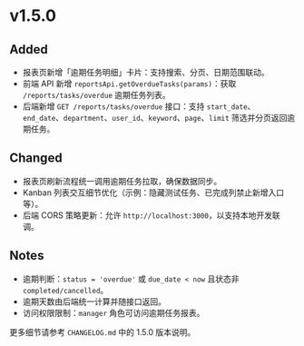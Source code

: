 # v1.5.0

## Added
- 报表页新增「逾期任务明细」卡片：支持搜索、分页、日期范围联动。
- 前端 API 新增 `reportsApi.getOverdueTasks(params)`：获取 `/reports/tasks/overdue` 逾期任务列表。
- 后端新增 `GET /reports/tasks/overdue` 接口：支持 `start_date`、`end_date`、`department`、`user_id`、`keyword`、`page`、`limit` 筛选并分页返回逾期任务。

## Changed
- 报表页刷新流程统一调用逾期任务拉取，确保数据同步。
- Kanban 列表交互细节优化（示例：隐藏测试任务、已完成列禁止新增入口等）。
- 后端 CORS 策略更新：允许 `http://localhost:3000`，以支持本地开发联调。

## Notes
- 逾期判断：`status = 'overdue'` 或 `due_date < now` 且状态非 `completed/cancelled`。
- 逾期天数由后端统一计算并随接口返回。
- 访问权限限制：`manager` 角色可访问逾期任务报表。

更多细节请参考 `CHANGELOG.md` 中的 1.5.0 版本说明。